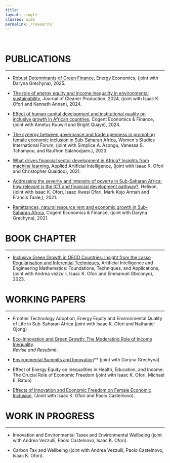 ```yaml
---
title: 
layout: single
classes: wide
permalink: /research/
---
```

<br/> 

<!-- Google Tag Manager (noscript) -->
<noscript><iframe src="https://www.googletagmanager.com/ns.html?id=GTM-PNS829G"
height="0" width="0" style="display:none;visibility:hidden"></iframe></noscript>
<!-- End Google Tag Manager (noscript) -->

#  PUBLICATIONS 
- - -
- [Robust Determinants of Green Finance](https://doi.org/10.1016/j.eneco.2025.109003), Energy Economics, (joint with Daryna Grechyna), 2025. <br/>
 
- [The role of energy equity and income inequality in environmental sustainability](https://www.sciencedirect.com/science/article/pii/S0959652624026325), Journal of Cleaner Production, 2024, (joint with Isaac K. Ofori and Kenneth Annan), 2024. <br/>

- [Effect of human capital development and institutional quality on inclusive growth in African countries](https://www.tandfonline.com/doi/pdf/10.1080/23322039.2024.2357155), Cogent Economics & Finance, (joint with Ametus Kuuwill and Bright Quaye), 2024. <br/>

- [The synergy between governance and trade openness in promoting female economic inclusion in Sub-Saharan Africa](https://doi.org/10.1016/j.wsif.2022.102672), Women's Studies International Forum, (joint with Simplice A. Asongu, Vanessa S. Tchamyou, and Raufhon Salahodjaev.), 2023. <br/>

- [What drives financial sector development in Africa? Insights from machine learning](https://doi.org/10.1080/08839514.2021.1999597), Applied Artificial Intelligence, (joint with Isaac K. Ofori and Christopher Quaidoo), 2021. <br/>

- [Addressing the severity and intensity of poverty in Sub-Saharan Africa: how relevant is the ICT and financial development pathway?](https://doi.org/10.1016/j.heliyon.2021.e08156),  Heliyon, (joint with Isaac K. Ofori, Isaac Kwesi Ofori, Mark Kojo Armah and Francis Taale,), 2021. <br/>

- [Remittances, natural resource rent and economic growth in Sub-Saharan Africa](https://doi.org/10.1080/23322039.2021.1979305), Cogent Economics & Finance, (joint with Daryna Grechyna), 2021. <br/>

# BOOK CHAPTER
- - -
- [Inclusive Green Growth in OECD Countries: Insight from the Lasso Regularisation and Inferential Techniques](https://www.taylorfrancis.com/chapters/edit/10.1201/9781003283980-18/inclusive-green-growth-oecd-countries-insight-lasso-regularization-inferential-techniques-andrea-vezzulli-isaac-ofori-pamela-ofori-emmanuel-gbolonyo), Artificial Intelligence and Engineering Mathematics: Foundations, Techniques, and Applications, (joint with Andrea vezzulli, Isaac K. Ofori and Emmanuel Gbolonyo), 2023. <br/>


# WORKING PAPERS 
- - -
- Frontier Technology Adoption, Energy Equity and Environmental Quality of Life in Sub-Saharan Africa (joint with Isaac K. Ofori and Nathaniel Ojong)

- [Eco-Innovation and Green Growth: The Moderating Role of Income Inequality](https://papers.ssrn.com/sol3/papers.cfm?abstract_id=5457114). <br/>
*Revise and Resubmit*. <br/>

- [Environmental Summits and Innovation](https://www.ifo.de/DocDL/cesifo1_wp12120.pdf)** (joint with Daryna Grechyna). <br/>

- Effect of Energy Equity on Inequalities in Health, Education, and Income: The Crucial Role of Economic Freedom (joint with Isaac K. Ofori, Michael E. Batuo)
  
- [Effects of Innovation and Economic Freedom on Female Economic Inclusion](https://www.econstor.eu/bitstream/10419/298786/1/Ofori-Female-Economic-Inclusion.pdf), (Joint with Isaac K. Ofori and Paolo Castelnovo). <br/>



# WORK IN PROGRESS
- - -

- Innovation and Environmental Taxex and Environmental Wellbeing (joint with Andrea Vezzulli, Paolo Castelnovo, Isaac K. Ofori). 

- Carbon Tax and Wellbeing (joint with Andrea Vezzulli, Paolo Castelnovo, Isaac K. Ofori). <br/>

